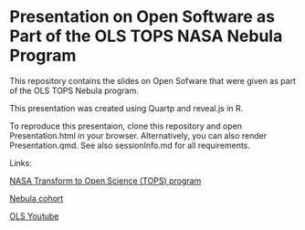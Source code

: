 # Presentation on Open Software as Part of the OLS TOPS NASA Nebula Program

This repository contains the slides on Open Sofware that were given as part of the OLS TOPS Nebula program.

This presentation was created using Quartp and reveal.js in R.

To reproduce this presentaion, clone this repository and open Presentation.html in your browser.
Alternatively, you can also render Presentation.qmd. See also sessionInfo.md for all requirements.

Links:

[NASA Transform to Open Science (TOPS) program](https://nasa.github.io/Transform-to-Open-Science/)

[Nebula cohort](https://openlifesci.org/nebula/)

[OLS Youtube](https://www.youtube.com/channel/UCs12-ZgnDJOWIWN3Vo1XHXA)
